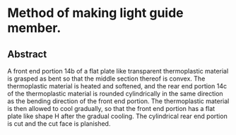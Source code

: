 # Method of making light guide member.

## Abstract
A front end portion 14b of a flat plate like transparent thermoplastic material is grasped as bent so that the middle section thereof is convex. The thermoplastic material is heated and softened, and the rear end portion 14c of the thermoplastic material is rounded cylindrically in the same direction as the bending direction of the front end portion. The thermoplastic material is then allowed to cool gradually, so that the front end portion has a flat plate like shape H after the gradual cooling. The cylindrical rear end portion is cut and the cut face is planished.